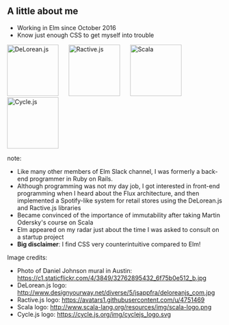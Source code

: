 ##  A little about me

* Working in Elm since October 2016
* Know just enough CSS to get myself into trouble

<img src="resources/deloreanjs.jpg" alt="DeLorean.js" style="margin-right: 20px; border: none; height: 120px;"/>
<img src="resources/ractivejs.png" alt="Ractive.js" style="margin-right: 20px; border: none; height: 120px;"/>

<img src="resources/scala-logo.png" alt="Scala" style="margin-right: 20px; border: none; height: 120px;"/>
<img src="resources/cyclejs_logo.svg" alt="Cycle.js" style="margin-right: 20px; border: none; height: 120px;"/>

note:
* Like many other members of Elm Slack channel, I was formerly a back-end programmer in Ruby on Rails.
* Although programming was not my day job, I got interested in front-end programming when I heard about
the Flux architecture, and then implemented a Spotify-like system for retail stores using the DeLorean.js
and Ractive.js libraries
* Became convinced of the importance of immutability after taking Martin Odersky's course on Scala
* Elm appeared on my radar just about the time I was asked to consult on a startup project
* **Big disclaimer**: I find CSS very counterintuitive compared to Elm!

Image credits:
* Photo of Daniel Johnson mural in Austin: https://c1.staticflickr.com/4/3849/32762895432_6f75b0e512_b.jpg
* DeLorean.js logo: http://www.designyourway.net/diverse/5/jsappfra/deloreanjs_com.jpg
* Ractive.js logo: https://avatars1.githubusercontent.com/u/4751469
* Scala logo: http://www.scala-lang.org/resources/img/scala-logo.png
* Cycle.js logo: https://cycle.js.org/img/cyclejs_logo.svg
